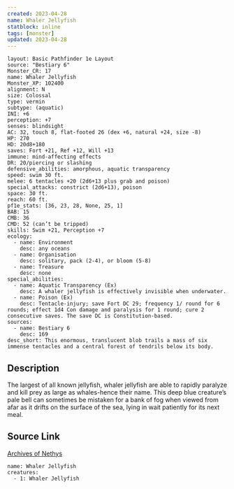 ```yaml
---
created: 2023-04-28
name: Whaler Jellyfish
statblock: inline
tags: [monster]
updated: 2023-04-28
---
```

```statblock
layout: Basic Pathfinder 1e Layout
source: "Bestiary 6"
Monster_CR: 17
name: Whaler Jellyfish
Monster_XP: 102400
alignment: N
size: Colossal
type: vermin
subtype: (aquatic)
INI: +6
perception: +7
senses: blindsight
AC: 32, touch 8, flat-footed 26 (dex +6, natural +24, size -8)
HP: 270
HD: 20d8+180
saves: Fort +21, Ref +12, Will +13
immune: mind-affecting effects
DR: 20/piercing or slashing
defensive_abilities: amorphous, aquatic transparency
speed: swim 30 ft.
melee: 6 tentacles +20 (2d6+13 plus grab and poison)
special_attacks: constrict (2d6+13), poison
space: 30 ft.
reach: 60 ft.
pf1e_stats: [36, 23, 28, None, 25, 1]
BAB: 15
CMB: 36
CMD: 52 (can’t be tripped)
skills: Swim +21, Perception +7
ecology:
  - name: Environment
    desc: any oceans
  - name: Organisation
    desc: solitary, pack (2-4), or bloom (5-8)
  - name: Treasure
    desc: none
special_abilities:
  - name: Aquatic Transparency (Ex)
    desc: A whaler jellyfish is effectively invisible when underwater.
  - name: Poison (Ex)
    desc: Tentacle-injury; save Fort DC 29; frequency 1/ round for 6 rounds; effect 1d4 Con damage and paralysis for 1 round; cure 2 consecutive saves. The save DC is Constitution-based.
sources:
  - name: Bestiary 6
    desc: 169
desc_short: This enormous, translucent blob trails a mass of six immense tentacles and a central forest of tendrils below its body.
```
## Description
The largest of all known jellyfish, whaler jellyfish are able to rapidly paralyze and kill prey as large as whales-hence their name. This deep blue creature’s pale bell can sometimes be mistaken for a bank of fog when viewed from afar as it drifts on the surface of the sea, lying in wait patiently for its next meal.
## Source Link
[Archives of Nethys](https://aonprd.com/MonsterDisplay.aspx?ItemName=Whaler%20Jellyfish)
```encounter-table
name: Whaler Jellyfish
creatures:
  - 1: Whaler Jellyfish
```
